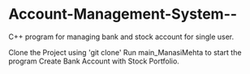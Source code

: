 # Account-Management-System--

C++ program for managing bank and stock account for single user.

Clone the Project using 'git clone'
Run main_ManasiMehta to start the program
Create Bank Account with Stock Portfolio.
